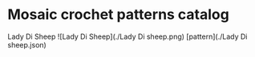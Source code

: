 # Mosaic crochet patterns catalog

Lady Di Sheep
![Lady Di Sheep](./Lady Di sheep.png)
[pattern](./Lady Di sheep.json)
